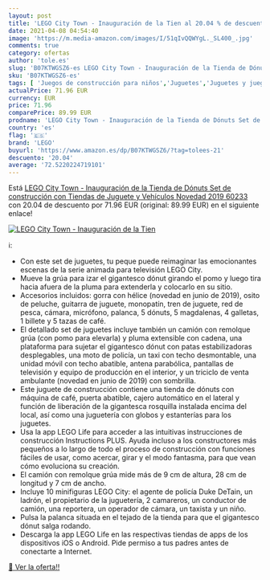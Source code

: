 ```yaml
---
layout: post
title: 'LEGO City Town - Inauguración de la Tien al 20.04 % de descuento'
date: 2021-04-08 04:54:40
image: 'https://m.media-amazon.com/images/I/51qIvQQWYgL._SL400_.jpg'
comments: true
category: ofertas
author: 'tole.es'
slug: 'B07KTWGSZ6-es LEGO City Town - Inauguración de la Tienda de Dónuts Set...'
sku: 'B07KTWGSZ6-es'
tags: [ 'Juegos de construcción para niños','Juguetes','Juguetes y juegos','lego', ]
actualPrice: 71.96 EUR
currency: EUR
price: 71.96
comparePrice: 89.99 EUR
prodname: 'LEGO City Town - Inauguración de la Tienda de Dónuts Set de construcción con Tiendas de Juguete y Vehículos  Novedad 2019  60233 '
country: 'es'
flag: '🇪🇸'
brand: 'LEGO'
buyurl: 'https://www.amazon.es/dp/B07KTWGSZ6/?tag=tolees-21'
descuento: '20.04'
average: '72.5220224719101'
---
```


Está [LEGO City Town - Inauguración de la Tienda de Dónuts Set de construcción con Tiendas de Juguete y Vehículos  Novedad 2019  60233 ](https://www.amazon.es/dp/B07KTWGSZ6/?tag=tolees-21) con 20.04 de descuento por 71.96 EUR (original: 89.99 EUR) en el siguiente enlace!

[![LEGO City Town - Inauguración de la Tien](https://m.media-amazon.com/images/I/51qIvQQWYgL._SL400_.jpg)](https://www.amazon.es/dp/B07KTWGSZ6/?tag=tolees-21)

ℹ️:

- Con este set de juguetes, tu peque puede reimaginar las emocionantes escenas de la serie animada para televisión LEGO City.
- Mueve la grúa para izar el gigantesco dónut girando el pomo y luego tira hacia afuera de la pluma para extenderla y colocarlo en su sitio.
- Accesorios incluidos: gorra con hélice (novedad en junio de 2019), osito de peluche, guitarra de juguete, monopatín, tren de juguete, red de pesca, cámara, micrófono, palanca, 5 dónuts, 5 magdalenas, 4 galletas, 1 billete y 5 tazas de café.
- El detallado set de juguetes incluye también un camión con remolque grúa (con pomo para elevarla) y pluma extensible con cadena, una plataforma para sujetar el gigantesco dónut con patas estabilizadoras desplegables, una moto de policía, un taxi con techo desmontable, una unidad móvil con techo abatible, antena parabólica, pantallas de televisión y equipo de producción en el interior, y un triciclo de venta ambulante (novedad en junio de 2019) con sombrilla.
- Este juguete de construcción contiene una tienda de dónuts con máquina de café, puerta abatible, cajero automático en el lateral y función de liberación de la gigantesca rosquilla instalada encima del local, así como una juguetería con globos y estanterías para los juguetes.
- Usa la app LEGO Life para acceder a las intuitivas instrucciones de construcción Instructions PLUS. Ayuda incluso a los constructores más pequeños a lo largo de todo el proceso de construcción con funciones fáciles de usar, como acercar, girar y el modo fantasma, para que vean cómo evoluciona su creación.
- El camión con remolque grúa mide más de 9 cm de altura, 28 cm de longitud y 7 cm de ancho.
- Incluye 10 minifiguras LEGO City: el agente de policía Duke DeTain, un ladrón, el propietario de la juguetería, 2 camareros, un conductor de camión, una reportera, un operador de cámara, un taxista y un niño.
- Pulsa la palanca situada en el tejado de la tienda para que el gigantesco dónut salga rodando.
- Descarga la app LEGO Life en las respectivas tiendas de apps de los dispositivos iOS o Android. Pide permiso a tus padres antes de conectarte a Internet.

[🛒 Ver la oferta!!](https://www.amazon.es/dp/B07KTWGSZ6/?tag=tolees-21)
